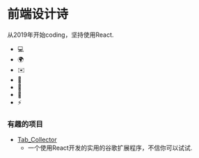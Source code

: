 # 前端设计诗
从2019年开始coding，坚持使用React.
* 💻  
* 🌍  
* ✉️   
* 🚀  
* 🧠  
* 🤝  
* ⚡  

### 有趣的项目
* [Tab_Collector](https://github.com/Superljf/Tab_Collector)
   - 一个使用React开发的实用的谷歌扩展程序，不信你可以试试.
